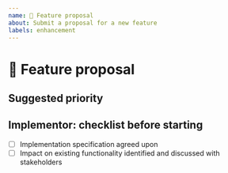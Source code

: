 ```yaml
---
name: 🚀 Feature proposal
about: Submit a proposal for a new feature
labels: enhancement
---
```


# 🚀 Feature proposal

<!-- Creator of ticket: write a clear and concise description of the proposed feature. -->

## Suggested priority

<!-- Creator of ticket: please keep in mind that there any many tickets and if this one should be implemented first, others will be implemented later -->

## Implementor: checklist before starting

- [ ] Implementation specification agreed upon
- [ ] Impact on existing functionality identified and discussed with stakeholders